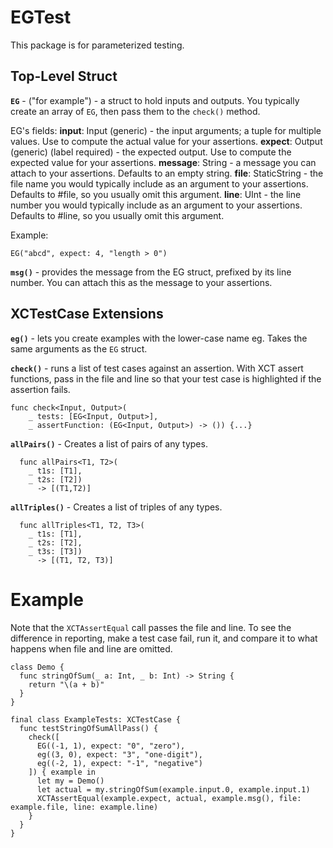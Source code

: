# EGTest

This package is for parameterized testing.

## Top-Level Struct
**`EG`** - ("for example") - a struct to hold inputs and outputs. You typically create an array of `EG`, then pass them to the `check()` method.

EG's fields:
  __input__: Input (generic) - the input arguments; a tuple for multiple values. Use to compute the actual value for your assertions.
  __expect__: Output (generic) (label required) - the expected output. Use to compute the expected value for your assertions. 
  __message__: String - a message you can attach to your assertions. Defaults to an empty string.
  __file__: StaticString - the file name you would typically include as an argument to your assertions. Defaults to #file, so you usually omit this argument. 
  __line__: UInt - the line number you would typically include as an argument to your assertions. Defaults to #line, so you usually omit this argument.

Example:
```
EG("abcd", expect: 4, "length > 0")
```

**`msg()`** - provides the message from the EG struct, prefixed by its line number. You can attach this as the message to your assertions.

## XCTestCase Extensions
**`eg()`** - lets you create examples with the lower-case name eg. Takes the same arguments as the `EG` struct.

**`check()`** - runs a list of test cases against an assertion. With XCT assert functions, pass in the file and line so that your test case is highlighted if the assertion fails.

```
func check<Input, Output>(
    _ tests: [EG<Input, Output>],
    _ assertFunction: (EG<Input, Output>) -> ()) {...}
```

**`allPairs()`** - Creates a list of pairs of any types.
```
  func allPairs<T1, T2>(
    _ t1s: [T1],
    _ t2s: [T2])
      -> [(T1,T2)]
```

**`allTriples()`** - Creates a list of triples of any types.
```
  func allTriples<T1, T2, T3>(
    _ t1s: [T1],
    _ t2s: [T2],
    _ t3s: [T3]) 
      -> [(T1, T2, T3)]
```

# Example
Note that the `XCTAssertEqual` call passes the file and line. To see the difference in reporting, make a test case fail, run it, and compare it to what happens when file and line are omitted. 

```
class Demo {
  func stringOfSum(_ a: Int, _ b: Int) -> String {
    return "\(a + b)"
  }
}

final class ExampleTests: XCTestCase {
  func testStringOfSumAllPass() {
    check([
      EG((-1, 1), expect: "0", "zero"),
      eg((3, 0), expect: "3", "one-digit"),
      eg((-2, 1), expect: "-1", "negative")
    ]) { example in
      let my = Demo()
      let actual = my.stringOfSum(example.input.0, example.input.1)
      XCTAssertEqual(example.expect, actual, example.msg(), file: example.file, line: example.line)
    }
  }
}
```
